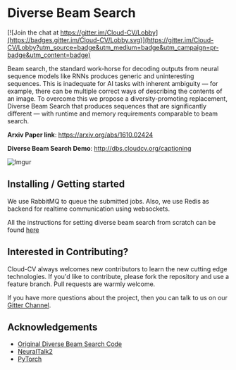 
# Diverse Beam Search

[![Join the chat at https://gitter.im/Cloud-CV/Lobby](https://badges.gitter.im/Cloud-CV/Lobby.svg)](https://gitter.im/Cloud-CV/Lobby?utm_source=badge&utm_medium=badge&utm_campaign=pr-badge&utm_content=badge)

Beam search, the standard work-horse for decoding outputs from neural sequence models like RNNs produces generic and uninteresting sequences. This is inadequate for AI tasks with inherent ambiguity — for example, there can be multiple correct ways of describing the contents of an image. To overcome this we propose a diversity-promoting replacement, Diverse Beam Search that produces sequences that are significantly different — with runtime and memory requirements comparable to beam search.

**Arxiv Paper link**: https://arxiv.org/abs/1610.02424

**Diverse Beam Search Demo**: http://dbs.cloudcv.org/captioning

![Imgur](http://i.imgur.com/SDsw7sP.gif)

## Installing / Getting started

We use RabbitMQ to queue the submitted jobs. Also, we use Redis as backend for realtime communication using websockets.

All the instructions for setting diverse beam search from scratch can be found  [here](https://github.com/Cloud-CV/diverse-beam-search/blob/master/INSTALLATION.md)

## Interested in Contributing?

Cloud-CV always welcomes new contributors to learn the new cutting edge technologies. If you'd like to contribute, please fork the repository and use a feature branch. Pull requests are warmly welcome.

If you have more questions about the project, then you can talk to us on our [Gitter Channel](https://gitter.im/Cloud-CV/Lobby).  

## Acknowledgements

- [Original Diverse Beam Search Code](https://github.com/ashwinkalyan/dbs)
- [NeuralTalk2](https://github.com/karpathy/neuraltalk2/)
- [PyTorch](https://github.com/hughperkins/pytorch)
